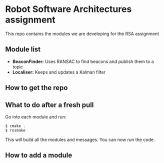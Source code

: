 # Robot Software Architectures assignment

This repo contains the modules we are developing for the RSA assignment

## Module list
 * __BeaconFinder:__ Uses RANSAC to find beacons and publish them to a topic
 * __Localiser:__ Keeps and updates a Kalman filter


## How to get the repo

## What to do after a fresh pull

Go into each module and run:
```
$ cmake .
$ rosmake
```

This will build all the modules and messages. You can now run the code.

## How to add a module
